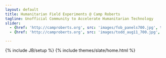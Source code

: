 ```yaml
---
layout: default
title: Humanitarian Field Experiments @ Camp Roberts
tagline: Unofficial Community to Accelerate Humanitarian Technology
slider:
  - {href: 'http://camproberts.org', src: 'images/fob_panels700.jpg', title: 'FOB', w: 960, h: 257, alt: 'circle'}
  - {href: 'http://camproberts.org', src: 'images/todd_aug11_700.jpg', title: 'Todd', w: 960, h: 257, alt: 'circle'}

---
```

{% include JB/setup %}
{% include themes/slate/home.html %}

